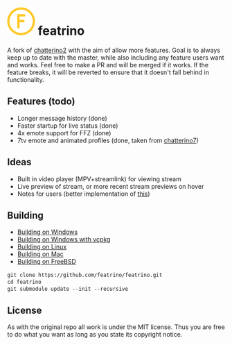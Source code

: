 ![alt text](resources/icon-64.png)
featrino
============

A fork of [chatterino2](https://github.com/Chatterino/chatterino2/) with the aim of allow more features.
Goal is to always keep up to date with the master, while also including any feature users want and works.
Feel free to make a PR and will be merged if it works.
If the feature breaks, it will be reverted to ensure that it doesn't fall behind in functionality.


## Features (todo)

- Longer message history (done)
- Faster startup for live status (done)
- 4x emote support for FFZ (done)
- 7tv emote and animated profiles (done, taken from [chatterino7](https://github.com/SevenTV/chatterino7)) 


## Ideas

- Built in video player (MPV+streamlink) for viewing stream
- Live preview of stream, or more recent stream previews on hover
- Notes for users (better implementation of [this](https://github.com/Chatterino/chatterino2/pull/3745))


## Building

- [Building on Windows](./docs/BUILDING_ON_WINDOWS.md)
- [Building on Windows with vcpkg](./docs/BUILDING_ON_WINDOWS_WITH_VCPKG.md)
- [Building on Linux](./docs/BUILDING_ON_LINUX.md)
- [Building on Mac](./docs/BUILDING_ON_MAC.md)
- [Building on FreeBSD](./docs/BUILDING_ON_FREEBSD.md)

```
git clone https://github.com/featrino/featrino.git
cd featrino
git submodule update --init --recursive
```


## License

As with the original repo all work is under the MIT license.
Thus you are free to do what you want as long as you state its copyright notice.

